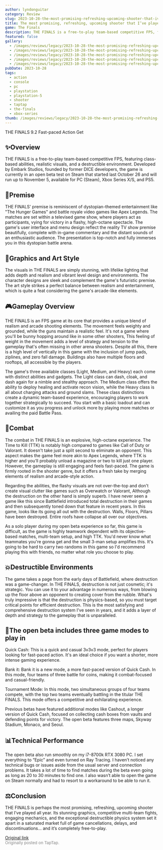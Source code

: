```yaml
---
author: lyndonguitar
category: Review
slug: 2023-10-28-the-most-promising-refreshing-upcoming-shooter-that-ive-played-all-year-review-the-fin
title: The most promising, refreshing, upcoming shooter that I’ve played all year | Review - THE FINALS
game: The Finals
description: THE FINALS is a free-to-play team-based competitive FPS, featuring class-based abilities, realistic visuals, and a destructible environment. Developed by Embark Studios, founded by former DICE developers, the game is currently in an open beta test on Steam that started last October 26 and will run up to November 5, available for PC (Steam), Xbox Series X/S, and PS5.
featured: false
gallery:
  - /images/reviews/legacy/2023-10-28-the-most-promising-refreshing-upcoming-shooter-that-ive-played-all-year--review---the-fin-0.avif
  - /images/reviews/legacy/2023-10-28-the-most-promising-refreshing-upcoming-shooter-that-ive-played-all-year--review---the-fin-1.avif
  - /images/reviews/legacy/2023-10-28-the-most-promising-refreshing-upcoming-shooter-that-ive-played-all-year--review---the-fin-2.avif
  - /images/reviews/legacy/2023-10-28-the-most-promising-refreshing-upcoming-shooter-that-ive-played-all-year--review---the-fin-3.avif
  - /images/reviews/legacy/2023-10-28-the-most-promising-refreshing-upcoming-shooter-that-ive-played-all-year--review---the-fin-4.avif
pubDate: 2023-10-28
tags:
  - action
  - console
  - pc
  - playstation
  - playstation-5
  - shooter
  - taptap
  - the-finals
  - xbox-series
thumb: /images/reviews/legacy/2023-10-28-the-most-promising-refreshing-upcoming-shooter-that-ive-played-all-year--review---the-fin-0.avif
---
```


THE FINALS
9.2
Fast-paced
Action
Get


## ✨Overview

THE FINALS is a free-to-play team-based competitive FPS, featuring class-based abilities, realistic visuals, and a destructible environment. Developed by Embark Studios, founded by former DICE developers, the game is currently in an open beta test on Steam that started last October 26 and will run up to November 5, available for PC (Steam), Xbox Series X/S, and PS5.


## 📖Premise

THE FINALS' premise is reminiscent of dystopian-themed entertainment like "The Hunger Games" and battle royale video games like Apex Legends. The matches are set within a televised game show, where players act as participants, vying for victory in a flashy, high-octane spectacle. The game's user interface and menu design reflect the reality TV show premise beautifully, complete with in-game commentary and the distant sounds of an enthusiastic audience. The presentation is top-notch and fully immerses you in this dystopian battle arena.


## 🎨Graphics and Art Style

The visuals in THE FINALS are simply stunning, with lifelike lighting that adds depth and realism and vibrant level design and environments. The character designs are sleek and complement the game's futuristic premise. The art style strikes a perfect balance between realism and entertainment, which is quite a feat considering the game's arcade-like elements.


## 🎮Gameplay Overview

THE FINALS is an FPS game at its core that provides a unique blend of realism and arcade shooting elements. The movement feels weighty and grounded, while the guns maintain a realistic feel. It's not a game where you'll be bunny hopping around like in some other shooters, This feeling of weight in the movement adds a level of strategy and tension to the gameplay that's often missing in other arena shooters. Despite all this, there is a high level of vertically in this game with the inclusion of jump pads, ziplines, and zero fall damage. Buildings also have multiple floors and rooftops, all accessible by the players.

The game's three available classes (Light, Medium, and Heavy) each come with distinct abilities and gadgets. The Light class can dash, cloak, and dash again for a nimble and stealthy approach. The Medium class offers the ability to deploy healing and activate recon vision, while the Heavy class is all about charging attacks and ground slams. These class distinctions create a dynamic team-based experience, encouraging players to work together strategically to succeed. You start with a basic loadout and can customize it as you progress and unlock more by playing more matches or availing the paid Battle Pass.


## 🔫Combat

The combat in THE FINALS is an explosive, high-octane experience. The Time to Kill (TTK) is notably high compared to games like Call of Duty or Valorant. It doesn't take just a split second to eliminate an opponent. This aspect makes the game feel more akin to Apex Legends, where TTK is higher and you’ll probably unload a magazine or two to kill just one player. However, the gameplay is still engaging and feels fast-paced. The game is firmly rooted in the shooter genre, but it offers a fresh take by merging elements of realism and arcade-style action.

Regarding the abilities, the flashy visuals are not over-the-top and don't create visual clutter like games such as Overwatch or Valorant, Although the destruction on the other hand is simply superb. I have never seen a game like this since Battlefield introduced total destruction in their games and then subsequently toned down that feature in recent years. In this game, looks like its going all out with the destruction. Walls, Floors, Pillars have been destroyed. Entire roofs have collapse all over our objectives.

As a solo player during my open beta experience so far, this game is difficult, as the game is highly teamwork dependent with its objective-based matches, multi-team setup, and high TTK. You'd never know what teammates you're gonna get and the small 3-man setup amplifies this. It's going to be hard to carry two randoms in this game so I'd recommend playing this with friends, no matter what role you choose to play.


## 💥Destructible Environments

The game takes a page from the early days of Battlefield, where destruction was a game-changer. In THE FINALS, destruction is not just cosmetic; it's strategic. You can use it to your advantage in numerous ways, from blowing up the floor above an opponent to creating cover from the rubble. What's truly impressive is that the destruction is physics-based, so you must target critical points for efficient destruction. This is the most satisfying and comprehensive destruction system I've seen in years, and it adds a layer of depth and strategy to the gameplay that is unparalleled.


## 📜The open beta includes three game modes to play in
Quick Cash: This is a quick and casual 3v3v3 mode, perfect for players looking for fast-paced action. It's an ideal choice if you want a shorter, more intense gaming experience.

Bank it: Bank it is a new mode, a more fast-paced version of Quick Cash. In this mode, four teams of three battle for coins, making it combat-focused and casual-friendly.

Tournament Mode: In this mode, two simultaneous groups of four teams compete, with the top two teams eventually battling in the titular THE FINALS. This mode offers a competitive and exhilarating experience.

Previous betas have featured additional modes like Cashout, a longer version of Quick Cash, focused on collecting cash boxes from vaults and defending points for victory. The open beta features three maps, Skyway Stadium, Monaco, and Seoul.


## 📊Technical Performance

The open beta also run smoothly on my i7-8700k RTX 3080 PC. I set everything to “Epic” and even turned on Ray Tracing. I haven’t noticed any technical bugs or issues aside from the usual server and connection problems. It takes a lot of time to find matches during the beta even going as long as 20 to 30 minutes to find one. I also wasn’t able to open the game on Steam normally and had to resort to a workaround to be able to run it.


## ⚖️Conclusion

THE FINALS is perhaps the most promising, refreshing, upcoming shooter that I’ve played all year. Its stunning graphics, competitive multi-team fights, engaging mechanics, and the exceptional destructible physics system set it apart in a saturated market full of game cancellations, delays, and discontinuations… and it’s completely free-to-play.

[Original link](https://www.taptap.io/post/6481959)<br><span style="font-size: 0.95em; color: #888;">Originally posted on TapTap.</span>